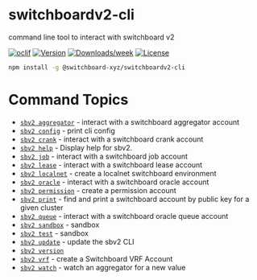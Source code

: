 # switchboardv2-cli

command line tool to interact with switchboard v2

[![oclif](https://img.shields.io/badge/cli-oclif-brightgreen.svg)](https://oclif.io)
[![Version](https://img.shields.io/npm/v/switchboardv2-cli.svg)](https://npmjs.org/package/switchboardv2-cli)
[![Downloads/week](https://img.shields.io/npm/dw/switchboardv2-cli.svg)](https://npmjs.org/package/switchboardv2-cli)
[![License](https://img.shields.io/npm/l/switchboardv2-cli.svg)](https://github.com/switchboard-xyz/switchboardv2-cli/blob/master/package.json)

```bash
npm install -g @switchboard-xyz/switchboardv2-cli
```

<!-- commands -->
# Command Topics

* [`sbv2 aggregator`](../website/api/cli/aggregator.md) - interact with a switchboard aggregator account
* [`sbv2 config`](../website/api/cli/config.md) - print cli config
* [`sbv2 crank`](../website/api/cli/crank.md) - interact with a switchboard crank account
* [`sbv2 help`](../website/api/cli/help.md) - Display help for sbv2.
* [`sbv2 job`](../website/api/cli/job.md) - interact with a switchboard job account
* [`sbv2 lease`](../website/api/cli/lease.md) - interact with a switchboard lease account
* [`sbv2 localnet`](../website/api/cli/localnet.md) - create a localnet switchboard environment
* [`sbv2 oracle`](../website/api/cli/oracle.md) - interact with a switchboard oracle account
* [`sbv2 permission`](../website/api/cli/permission.md) - create a permission account
* [`sbv2 print`](../website/api/cli/print.md) - find and print a switchboard account by public key for a given cluster
* [`sbv2 queue`](../website/api/cli/queue.md) - interact with a switchboard oracle queue account
* [`sbv2 sandbox`](../website/api/cli/sandbox.md) - sandbox
* [`sbv2 test`](../website/api/cli/test.md) - sandbox
* [`sbv2 update`](../website/api/cli/update.md) - update the sbv2 CLI
* [`sbv2 version`](../website/api/cli/version.md)
* [`sbv2 vrf`](../website/api/cli/vrf.md) - create a Switchboard VRF Account
* [`sbv2 watch`](../website/api/cli/watch.md) - watch an aggregator for a new value

<!-- commandsstop -->

